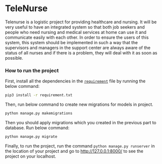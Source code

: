 # TeleNurse

Telenurse is a logistic project for providing healthcare and nursing.
It will be very useful to have an integrated system so that both job seekers and people who need nursing and medical services at home can use it and communicate easily with each other. In order to ensure the users of this system, this system should be implemented in such a way that the supervisors and managers in the support center are always aware of the status of all nurses and if there is a problem, they will deal with it as soon as possible.

### How to run the project

First, install all the dependencies in the [`requirement`](requirements.txt) file by running the below command:
```sh
pip3 install -r requirement.txt
```

Then, run below command to create new migrations for models in project.
```sh
python manage.py makemigrations
```

Then you should apply migrations which you created in the previous part to database. Run below command:
```sh
python manage.py migrate
```

Finally, to run the project, run the command `python manage.py runserver` in the location of your project and go to http://127.0.0.1:8000/ to see the project on your localhost.
